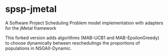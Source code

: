 # spsp-jmetal
A Software Project Scheduling Problem model implementation with adapters for the jMetal framework



This forked version adds algorithms (MAB-UCB1 and MAB-EpsilonGreedy) to choose dynamically between reschedulings the proportions of populations in NSGAII-Dynamic.
